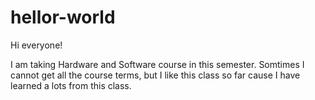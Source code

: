 # hellor-world
Hi everyone!

I am taking Hardware and Software course in this semester.
Somtimes I cannot get all the course terms, but I like this class so far cause I have learned a lots from this class.
